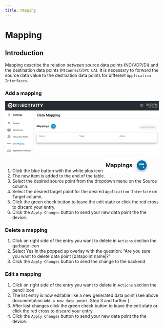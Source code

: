 ```yaml
---
title: Mapping
---
```


# Mapping

## Introduction

Mapping describe the relation between source data points (NC/VDP/DI) and the destination data points (`MTConnect`/`OPC UA`). It is necessary to forward the source data value to the destination data points for different `Application Interfaces`.

### Add a mapping

![Mapping adding new data mapping](../static/img/mapping/adding.png)

1. Click the blue button with the white plus icon ![Mapping add new button](../static/img/mapping/mapping_addbutton.png)
2. The new item is added to the end of the table.
3. Select the desired source point from the dropdown menu on the Source column.
4. Select the desired target point for the desired `Application Interface` on Target column.
5. Click the green check button to leave the edit state or click the red cross to discard your entry.
6. Click the `Apply Changes` button to send your new data point the the device.

### Delete a mapping

1. Click on right side of the entry you want to delete in `Actions` section the garbage icon
2. Select Yes in the popped up overlay with the question: "Are you sure you want to delete data point [datapoint name]?"
3. Click the `Apply Changes` button to send the change to the backend

### Edit a mapping

1. Click on right side of the entry you want to delete in `Actions` section the pencil icon
2. The list entry is now editable like a new generated data point (see above documentation `Add a new data point`: Step 3 and further ).
3. After last changes click the green check button to leave the edit state or click the red cross to discard your entry.
4. Click the `Apply Changes` button to send your new data point the the device.
